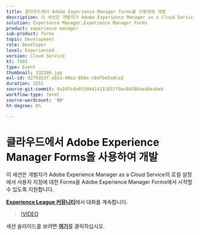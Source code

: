 ```yaml
---
title: 클라우드에서 Adobe Experience Manager Forms을 사용하여 개발
description: 이 세션은 개발자가 Adobe Experience Manager as a Cloud Service의 로컬 설정에서 사용자 지정에 대한 Forms을 Adobe Experience Manager Forms에서 시작할 수 있도록 지원합니다.
solution: Experience Manager,Experience Manager Forms
product: experience manager
sub-product: forms
topic: Development
role: Developer
level: Experienced
version: Cloud Service
kt: 7402
type: Event
thumbnail: 332306.jpg
exl-id: d279353f-a92a-48e2-888e-c0d7be5adca3
duration: 1551
source-git-commit: 9a297cda953d4414131657f9ac84580aea0eabeb
workflow-type: tm+mt
source-wordcount: '90'
ht-degree: 0%

---
```


# 클라우드에서 Adobe Experience Manager Forms을 사용하여 개발

이 세션은 개발자가 Adobe Experience Manager as a Cloud Service의 로컬 설정에서 사용자 지정에 대한 Forms을 Adobe Experience Manager Forms에서 시작할 수 있도록 지원합니다.

**[Experience League 커뮤니티](https://adobe.ly/36Yd3v6)**&#x200B;에서 대화를 계속합니다.

>[!VIDEO](https://video.tv.adobe.com/v/332306/?quality=12&learn=on&hidetitle=true)

세션 슬라이드를 보려면 **[여기](/help/adobe-developers-live/assets/developing-aem-forms-cloud.pdf)**&#x200B;를 클릭하십시오.
